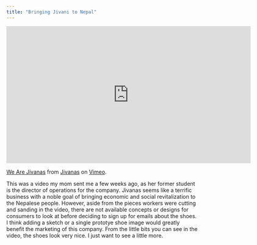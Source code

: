 ```yaml
---
title: "Bringing Jivani to Nepal"
---
```


<iframe src="https://player.vimeo.com/video/266873897" width="640" height="360" frameborder="0" webkitallowfullscreen mozallowfullscreen allowfullscreen></iframe>
<p><a href="https://vimeo.com/266873897">We Are Jivanas</a> from <a href="https://vimeo.com/jivanas">Jivanas</a> on <a href="https://vimeo.com">Vimeo</a>.</p>

This was a video my mom sent me a few weeks ago, as her former student is the director of operations for the company. Jivanas seems like a terrific business with a noble goal of bringing economic and social revitalization to the Nepalese people. However, aside from the pieces workers were cutting and sanding in the video, there are not available concepts or designs for consumers to look at before deciding to sign up for emails about the shoes. I think adding a sketch or a single prototye shoe image would greatly benefit the marketing of this company. From the little bits you can see in the video, the shoes look very nice. I just want to see a little more.

